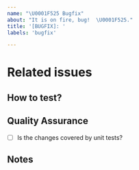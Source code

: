 ```yaml
---
name: "\U0001F525 Bugfix"
about: "It is on fire, bug!  \U0001F525."
title: '[BUGFIX]: '
labels: 'bugfix'

---
```


# Related issues
<!-- Closes | Fixes #Issue -->

<!-- Brief changes description -->

## How to test?
<!-- Describe how your reviewer could test your solution -->

## Quality Assurance
- [ ] Is the changes covered by unit tests?

## Notes
<!-- Write here some comments you might want to share -->